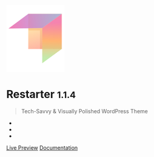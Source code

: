 ![logo](img/mypreview-logo.png)

# Restarter <small>1.1.4</small>

> Tech-Savvy & Visually Polished WordPress Theme

- 
- 
- 


[Live Preview](https://demo.mypreview.one/restarter/)
[Documentation](#hypermarket-wordpress-theme)
